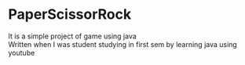 # PaperScissorRock<br>
It is a simple project of game using java<br>
Written when I was student studying in first sem by learning java using youtube
